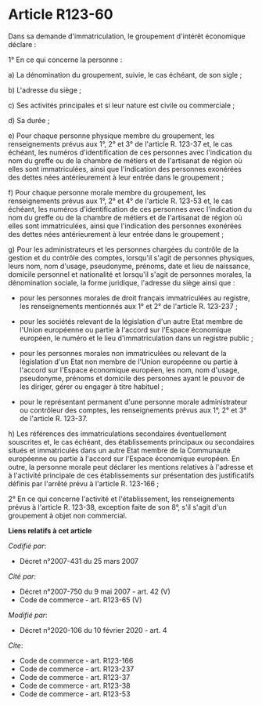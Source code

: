 # Article R123-60

Dans sa demande d'immatriculation, le groupement d'intérêt économique déclare : 

1° En ce qui concerne la personne : 

a) La dénomination du groupement, suivie, le cas échéant, de son sigle ; 

b) L'adresse du siège ; 

c) Ses activités principales et si leur nature est civile ou commerciale ; 

d) Sa durée ; 

e) Pour chaque personne physique membre du groupement, les renseignements prévus aux 1°, 2° et 3° de l'article R. 123-37 et,
le cas échéant, les numéros d'identification de ces personnes avec l'indication du nom du greffe ou de la chambre de métiers
et de l'artisanat de région où elles sont immatriculées, ainsi que l'indication des personnes exonérées des dettes nées
antérieurement à leur entrée dans le groupement ; 

f) Pour chaque personne morale membre du groupement, les renseignements prévus aux 1°, 2° et 4° de l'article R. 123-53 et, le
cas échéant, les numéros d'identification de ces personnes avec l'indication du nom du greffe ou de la chambre de métiers et
de l'artisanat de région où elles sont immatriculées, ainsi que l'indication des personnes exonérées des dettes nées
antérieurement à leur entrée dans le groupement ; 

g) Pour les administrateurs et les personnes chargées du contrôle de la gestion et du contrôle des comptes, lorsqu'il s'agit
de personnes physiques, leurs nom, nom d'usage, pseudonyme, prénoms, date et lieu de naissance, domicile personnel et
nationalité et lorsqu'il s'agit de personnes morales, la dénomination sociale, la forme juridique, l'adresse du siège ainsi
que :

- pour les personnes morales de droit français immatriculées au registre, les renseignements mentionnés aux 1° et 2° de
l'article R. 123-237 ;

- pour les sociétés relevant de la législation d'un autre Etat membre de l'Union européenne ou partie à l'accord sur l'Espace
économique européen, le numéro et le lieu d'immatriculation dans un registre public ;

- pour les personnes morales non immatriculées ou relevant de la législation d'un Etat non membre de l'Union européenne ou
partie à l'accord sur l'Espace économique européen, les nom, nom d'usage, pseudonyme, prénoms et domicile des personnes ayant
le pouvoir de les diriger, gérer ou engager à titre habituel ;

- pour le représentant permanent d'une personne morale administrateur ou contrôleur des comptes, les renseignements prévus
aux 1°, 2° et 3° de l'article R. 123-37. 

h) Les références des immatriculations secondaires éventuellement souscrites et, le cas échéant, des établissements
principaux ou secondaires situés et immatriculés dans un autre Etat membre de la Communauté européenne ou partie à l'accord
sur l'Espace économique européen. En outre, la personne morale peut déclarer les mentions relatives à l'adresse et à
l'activité principale de ces établissements sur présentation des justificatifs définis par l'arrêté prévu à l'article R.
123-166 ; 

2° En ce qui concerne l'activité et l'établissement, les renseignements prévus à l'article R. 123-38, exception faite de son
8°, s'il s'agit d'un groupement à objet non commercial.

**Liens relatifs à cet article**

_Codifié par_:

  - Décret n°2007-431 du 25 mars 2007

_Cité par_:

  - Décret n°2007-750 du 9 mai 2007 - art. 42 (V)
  - Code de commerce - art. R123-65 (V)

_Modifié par_:

  - Décret n°2020-106 du 10 février 2020 - art. 4

_Cite_:

  - Code de commerce - art. R123-166
  - Code de commerce - art. R123-237
  - Code de commerce - art. R123-37
  - Code de commerce - art. R123-38
  - Code de commerce - art. R123-53
